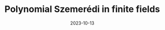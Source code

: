 ---
title: Polynomial Szemer&eacute;di in finite fields
date: 2023-10-13
status:
notes: 10-13-23-reading.pdf
arxiv: 
slides: 
code:
site:
paper: Based on a paper by Peluse (<a href="https://arxiv.org/abs/1802.02200" target="_blank">link</a>).
presenters: Ashwin Sah
series: Reading Group 
---